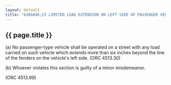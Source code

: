 ---
layout: default 
title: "438&#46;23 LIMITED LOAD EXTENSION ON LEFT SIDE OF PASSENGER VEHICLE&#46;"---

{{ page.title }}
----------------

​(a) No passenger-type vehicle shall be operated on a street with any
load carried on such vehicle which extends more than six inches beyond
the line of the fenders on the vehicle's left side. (ORC 4513.30)

​(b) Whoever violates this section is guilty of a minor misdemeanor.

(ORC 4513.99)
